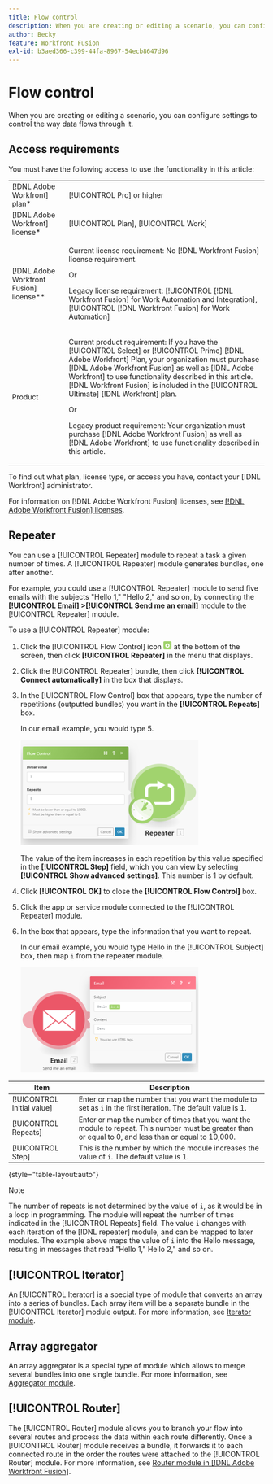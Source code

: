 ```yaml
---
title: Flow control
description: When you are creating or editing a scenario, you can configure settings to control the way data flows through it.
author: Becky
feature: Workfront Fusion
exl-id: b3aed366-c399-44fa-8967-54ecb8647d96
---
```

# Flow control

When you are creating or editing a scenario, you can configure settings to control the way data flows through it.

## Access requirements

You must have the following access to use the functionality in this article:

<table style="table-layout:auto"> 
 <col> 
 <col> 
 <tbody> 
  <tr> 
   <td role="rowheader">[!DNL Adobe Workfront] plan*</td>
  <td> <p>[!UICONTROL Pro] or higher</p> </td>
  </tr> 
  <tr data-mc-conditions=""> 
   <td role="rowheader">[!DNL Adobe Workfront] license*</td>
   <td> <p>[!UICONTROL Plan], [!UICONTROL Work]</p> </td> 
  </tr> 
  <tr> 
   <td role="rowheader">[!DNL Adobe Workfront Fusion] license**</td> 
   <td>
   <p>Current license requirement: No [!DNL Workfront Fusion] license requirement.</p>
   <p>Or</p>
   <p>Legacy license requirement: [!UICONTROL [!DNL Workfront Fusion] for Work Automation and Integration],  [!UICONTROL [!DNL Workfront Fusion] for Work Automation]</p>
   </td> 
  </tr> 
  <tr> 
   <td role="rowheader">Product</td> 
   <td>
   <p>Current product requirement: If you have the [!UICONTROL Select] or [!UICONTROL Prime] [!DNL Adobe Workfront] Plan, your organization must purchase [!DNL Adobe Workfront Fusion] as well as [!DNL Adobe Workfront] to use functionality described in this article. [!DNL Workfront Fusion] is included in the [!UICONTROL Ultimate] [!DNL Workfront] plan.</p>
   <p>Or</p>
   <p>Legacy product requirement: Your organization must purchase [!DNL Adobe Workfront Fusion] as well as [!DNL Adobe Workfront] to use functionality described in this article.</p>
   </td> 
  </tr> 
 </tbody> 
</table>

To find out what plan, license type, or access you have, contact your [!DNL Workfront] administrator.

For information on [!DNL Adobe Workfront Fusion] licenses, see [[!DNL Adobe Workfront Fusion] licenses](/help/workfront-fusion/set-up-and-manage-workfront-fusion/licensing-operations-overview/license-automation-vs-integration.md).

## Repeater

You can use a [!UICONTROL Repeater] module to repeat a task a given number of times. A [!UICONTROL Repeater] module generates bundles, one after another.

For example, you could use a [!UICONTROL Repeater] module to send five emails with the subjects "Hello 1," "Hello 2," and so on, by connecting the **[!UICONTROL Email] >[!UICONTROL Send me an email]** module to the [!UICONTROL Repeater] module.

To use a [!UICONTROL Repeater] module:

1. Click the [!UICONTROL Flow Control] icon ![Flow control icon](/help/workfront-fusion/references/apps-and-modules/assets/flow-control-icon.gif) at the bottom of the screen, then click **[!UICONTROL Repeater]** in the menu that displays.
1. Click the [!UICONTROL Repeater] bundle, then click **[!UICONTROL Connect automatically]** in the box that displays.
1. In the [!UICONTROL Flow Control] box that appears, type the number of repetitions (outputted bundles) you want in the **[!UICONTROL Repeats]** box.

   In our email example, you would type 5.

   ![Repeater](/help/workfront-fusion/references/apps-and-modules/assets/repeater-2-350x207.png)

   The value of the item increases in each repetition by this value specified in the **[!UICONTROL Step]** field, which you can view by selecting **[!UICONTROL Show advanced settings]**. This number is 1 by default.

1. Click **[!UICONTROL OK]** to close the **[!UICONTROL Flow Control]** box.

1. Click the app or service module connected to the [!UICONTROL Repeater] module.
1. In the box that appears, type the information that you want to repeat.

   In our email example, you would type Hello in the [!UICONTROL Subject] box, then map `i` from the repeater module.

   ![Repeater](/help/workfront-fusion/references/apps-and-modules/assets/repeater-3-350x207.png)

| Item | Description |
|---|---|
| [!UICONTROL Initial value] | Enter or map the number that you want the module to set as `i` in the first iteration. The default value is 1. |
| [!UICONTROL Repeats] | Enter or map the number of times that you want the module to repeat. This number must be greater than or equal to 0, and less than or equal to 10,000. |
| [!UICONTROL Step] | This is the number by which the module increases the value of `i`. The default value is 1. |

{style="table-layout:auto"}

>[!NOTE]
>
>The number of repeats is not determined by the value of `i`, as it would be in a loop in programming. The module will repeat the number of times indicated in the [!UICONTROL Repeats] field. The value `i` changes with each iteration of the [!DNL repeater] module, and can be mapped to later modules. The example above maps the value of `i` into the Hello message, resulting in messages that read "Hello 1," Hello 2," and so on.

## [!UICONTROL Iterator]

An [!UICONTROL Iterator] is a special type of module that converts an array into a series of bundles. Each array item will be a separate bundle in the [!UICONTROL Iterator] module output. For more information, see [Iterator module](/help/workfront-fusion/references/modules/iterator-module.md).

## Array aggregator

An array aggregator is a special type of module which allows to merge several bundles into one single bundle. For more information, see [Aggregator module](/help/workfront-fusion/references/modules/aggregator-module.md).

## [!UICONTROL Router]

The [!UICONTROL Router] module allows you to branch your flow into several routes and process the data within each route differently. Once a [!UICONTROL Router] module receives a bundle, it forwards it to each connected route in the order the routes were attached to the [!UICONTROL Router] module. For more information, see [Router module in [!DNL Adobe Workfront Fusion]](/help/workfront-fusion/create-scenarios/add-modules/router-module.md).

<!--
<div>
<h2>Directives</h2>
<p>The error handling directives allow you to control how your scenario reacts to errors. For more information, see <a href="/help/workfront-fusion/create-scenarios/config-error-handling/advanced-error-handling.md" class="MCXref xref">Advanced error handling in Adobe Workfront Fusion</a> and <a href="/help/workfront-fusion/references/errors/directives-for-error-handling.md" class="MCXref xref">Directives for error handling in Adobe Workfront Fusion</a>.</p>
</div>
-->
